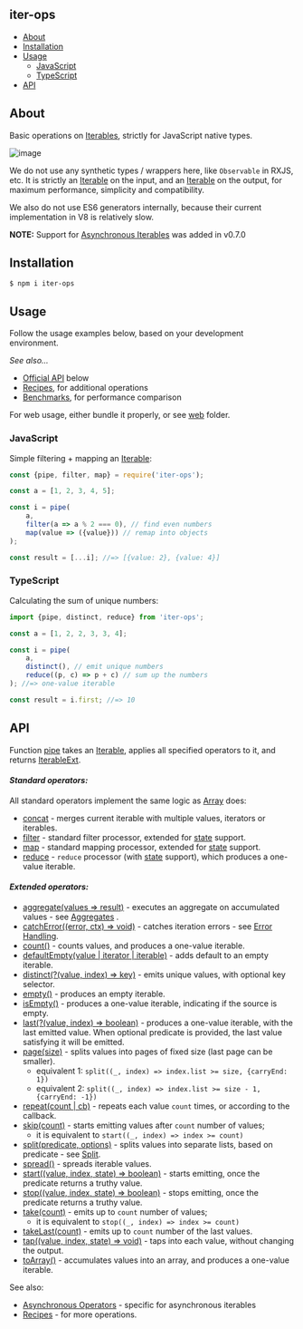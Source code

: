 iter-ops
--------

* [About](#about)
* [Installation](#installation)
* [Usage](#usage)
    * [JavaScript](#javascript)
    * [TypeScript](#typescript)
* [API]

## About

Basic operations on [Iterables], strictly for JavaScript native types.

![image](https://user-images.githubusercontent.com/5108906/142058291-b39d7226-56a4-4df0-8dc1-2ff2c6c18f10.png)

We do not use any synthetic types / wrappers here, like `Observable` in RXJS, etc. It is strictly an
[Iterable] on the input, and an [Iterable] on the output, for maximum performance, simplicity and compatibility.

We also do not use ES6 generators internally, because their current implementation in V8 is relatively slow.

**NOTE:** Support for [Asynchronous Iterables] was added in v0.7.0

## Installation

```
$ npm i iter-ops
```

## Usage

Follow the usage examples below, based on your development environment.

_See also..._

* [Official API] below
* [Recipes], for additional operations
* [Benchmarks], for performance comparison

For web usage, either bundle it properly, or see [web](./web) folder.

### JavaScript

Simple filtering + mapping an [Iterable]:

```js
const {pipe, filter, map} = require('iter-ops');

const a = [1, 2, 3, 4, 5];

const i = pipe(
    a,
    filter(a => a % 2 === 0), // find even numbers
    map(value => ({value})) // remap into objects
);

const result = [...i]; //=> [{value: 2}, {value: 4}]
```

### TypeScript

Calculating the sum of unique numbers:

```ts
import {pipe, distinct, reduce} from 'iter-ops';

const a = [1, 2, 2, 3, 3, 4];

const i = pipe(
    a,
    distinct(), // emit unique numbers
    reduce((p, c) => p + c) // sum up the numbers
); //=> one-value iterable

const result = i.first; //=> 10
```

## API

Function [pipe] takes an [Iterable], applies all specified operators to it, and returns
[IterableExt](http://github.com/vitaly-t/iter-ops/blob/main/src/types.ts#L25).

#### <i>Standard operators:</i>

All standard operators implement the same logic as [Array] does:

* [concat](http://vitaly-t.github.io/iter-ops/modules.html#concat) - merges current iterable with multiple values, iterators or iterables.
* [filter](http://vitaly-t.github.io/iter-ops/modules.html#filter) - standard filter processor, extended for [state] support.
* [map](http://vitaly-t.github.io/iter-ops/modules.html#map) - standard mapping processor, extended for [state] support.
* [reduce](http://vitaly-t.github.io/iter-ops/modules.html#reduce) - `reduce` processor (with [state] support), which produces a one-value iterable.

#### <i>Extended operators:</i>

* [aggregate(values => result)](http://vitaly-t.github.io/iter-ops/modules.html#aggregate) - executes an aggregate on accumulated values - see [Aggregates]
  .
* [catchError((error, ctx) => void)](http://vitaly-t.github.io/iter-ops/modules.html#catchError) - catches iteration errors - see [Error Handling].
* [count()](http://vitaly-t.github.io/iter-ops/modules.html#count) - counts values, and produces a one-value iterable.
* [defaultEmpty(value | iterator | iterable)](http://vitaly-t.github.io/iter-ops/modules.html#defaultEmpty) - adds default to an empty iterable.
* [distinct(?(value, index) => key)](http://vitaly-t.github.io/iter-ops/modules.html#distinct) - emits unique values, with optional key selector.
* [empty()](http://vitaly-t.github.io/iter-ops/modules.html#empty) - produces an empty iterable.
* [isEmpty()](http://vitaly-t.github.io/iter-ops/modules.html#isEmpty) - produces a one-value iterable, indicating if the source is empty.
* [last(?(value, index) => boolean)](http://vitaly-t.github.io/iter-ops/modules.html#last) - produces a one-value iterable, with the last emitted value.
  When optional predicate is provided, the last value satisfying it will be emitted.
* [page(size)](http://vitaly-t.github.io/iter-ops/modules.html#page) - splits values into pages of fixed size (last page can be smaller).
    - equivalent 1: `split((_, index) => index.list >= size, {carryEnd: 1})`
    - equivalent 2: `split((_, index) => index.list >= size - 1, {carryEnd: -1})`
* [repeat(count | cb)](http://vitaly-t.github.io/iter-ops/modules.html#repeat) - repeats each value `count` times, or according to the callback. 
* [skip(count)](http://vitaly-t.github.io/iter-ops/modules.html#skip) - starts emitting values after `count` number of values;
    - it is equivalent to `start((_, index) => index >= count)`
* [split(predicate, options)](http://vitaly-t.github.io/iter-ops/modules.html#split) - splits values into separate lists, based on predicate - see [Split].
* [spread()](http://vitaly-t.github.io/iter-ops/modules.html#spread) - spreads iterable values.
* [start((value, index, state) => boolean)](http://vitaly-t.github.io/iter-ops/modules.html#start) - starts emitting, once the predicate returns a truthy
  value.
* [stop((value, index, state) => boolean)](http://vitaly-t.github.io/iter-ops/modules.html#stop) - stops emitting, once the predicate returns a truthy
  value.
* [take(count)](http://vitaly-t.github.io/iter-ops/modules.html#take) - emits up to `count` number of values;
    - it is equivalent to `stop((_, index) => index >= count)`
* [takeLast(count)](http://vitaly-t.github.io/iter-ops/modules.html#takeLast) - emits up to `count` number of the last values.
* [tap((value, index, state) => void)](http://vitaly-t.github.io/iter-ops/modules.html#tap) - taps into each value, without changing the output.
* [toArray()](http://vitaly-t.github.io/iter-ops/modules.html#toArray) - accumulates values into an array, and produces a one-value iterable.

See also:

* [Asynchronous Operators](./src/ops/async) - specific for asynchronous iterables
* [Recipes] - for more operations.

[API]:#api

[Official API]:#api

[Error Handling]:https://github.com/vitaly-t/iter-ops/wiki/Error-Handling

[Iterable]:https://javascript.info/iterable

[Iterables]:https://javascript.info/iterable

[Array]:https://developer.mozilla.org/en-US/docs/Web/JavaScript/Reference/Global_Objects/Array

[WiKi]:https://github.com/vitaly-t/iter-ops/wiki

[pipe]:https://github.com/vitaly-t/iter-ops/blob/main/src/pipe.ts

[Recipes]:https://github.com/vitaly-t/iter-ops/wiki/Recipes

[state]:https://github.com/vitaly-t/iter-ops/wiki/Iteration-State

[Aggregates]:https://github.com/vitaly-t/iter-ops/wiki/Aggregates

[Split]:https://github.com/vitaly-t/iter-ops/wiki/Split

[Benchmarks]:./benchmarks

[Asynchronous Iterables]:https://github.com/vitaly-t/iter-ops/wiki/Asynchronous-Iterables
